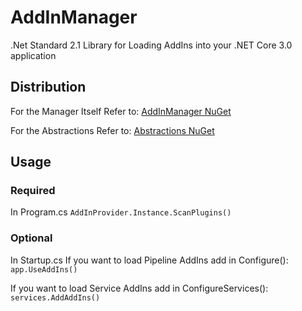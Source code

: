 # AddInManager

.Net Standard 2.1 Library for Loading AddIns into your .NET Core 3.0  application

## Distribution

For the Manager Itself Refer to: [AddInManager NuGet](https://www.nuget.org/packages/ResaloliPT.AddInManager)

For the Abstractions Refer to: [Abstractions NuGet](https://www.nuget.org/packages/ResaloliPT.AddInManager.Abstractions)

## Usage

### Required

In Program.cs
`AddInProvider.Instance.ScanPlugins()`

### Optional

In Startup.cs
If you want to load Pipeline AddIns add in Configure(): `app.UseAddIns()`

If you want to load Service AddIns add in ConfigureServices(): `services.AddAddIns()`
